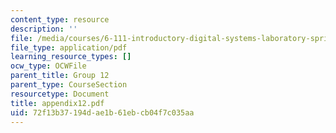 ```yaml
---
content_type: resource
description: ''
file: /media/courses/6-111-introductory-digital-systems-laboratory-spring-2006/72f13b37194dae1b61ebcb04f7c035aa_appendix12.pdf
file_type: application/pdf
learning_resource_types: []
ocw_type: OCWFile
parent_title: Group 12
parent_type: CourseSection
resourcetype: Document
title: appendix12.pdf
uid: 72f13b37-194d-ae1b-61eb-cb04f7c035aa
---
```

